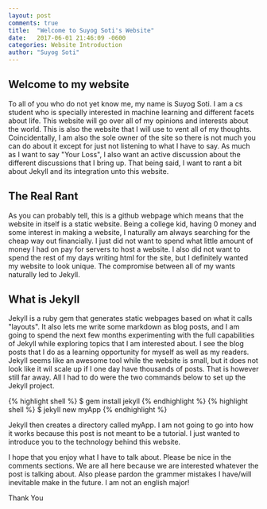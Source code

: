 ```yaml
---
layout: post
comments: true
title:  "Welcome to Suyog Soti's Website"
date:   2017-06-01 21:46:09 -0600
categories: Website Introduction
author: "Suyog Soti"
---
```


## Welcome to my website

To all of you who do not yet know me, my name is Suyog Soti. I am a cs student who is specially interested in machine learning and different facets about life. This website will go over all of my opinions and interests about the world. This is also the website that I will use to vent all of my thoughts. Coincidentally, I am also the sole owner of the site so there is not much you can do about it except for just not listening to what I have to say. As much as I want to say "Your Loss", I also want an active discussion about the different discussions that I bring up. That being said, I want to rant a bit about Jekyll and its integration unto this website.

## The Real Rant

As you can probably tell, this is a github webpage which means that the website in itself is a static website. Being a college kid, having 0 money and some interest in making a website, I naturally am always searching for the cheap way out financially. I just did not want to spend what little amount of money I had on pay for servers to host a website. I also did not want to spend the rest of my days writing html for the site, but I definitely wanted my website to look unique. The compromise between all of my wants naturally led to Jekyll.

## What is Jekyll

Jekyll is a ruby gem that generates static webpages based on what it calls "layouts". It also lets me write some markdown as blog posts, and I am going to spend the next few months experimenting with the full capabilities of Jekyll while exploring topics that I am interested about. I see the blog posts that I do as a learning opportunity for myself as well as my readers. Jekyll seems like an awesome tool while the website is small, but it does not look like it wil scale up if I one day have thousands of posts. That is however still far away. All I had to do were the two commands below to set up the Jekyll project.

{% highlight shell %}
$ gem install jekyll
{% endhighlight %}
{% highlight shell %}
$ jekyll new myApp
{% endhighlight %}

Jekyll then creates a directory called myApp. I am not going to go into how it works because this post is not meant to be a tutorial. I just wanted to introduce you to the technology behind this website.

I hope that you enjoy what I have to talk about. Please be nice in the comments sections. We are all here because we are interested whatever the post is talking about. Also please pardon the grammer mistakes I have/will inevitable make in the future. I am not an english major!

Thank You